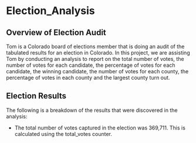 # Election_Analysis
## Overview of Election Audit
Tom is a Colorado board of elections member that is doing an audit of the tabulated results for an election in Colorado. In this project, we are assisting Tom by conducting an analysis to report on the total number of votes, the number of votes for each candidate, the percentage of votes for each candidate, the winning candidate, the number of votes for each county, the percentage of votes in each county and the largest county turn out. 
## Election Results
The following is a breakdown of the results that were discovered in the analysis:
- The total number of votes captured in the election was 369,711. This is calculated using the total_votes counter.
